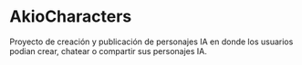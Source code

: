 # AkioCharacters
Proyecto de creación y publicación de personajes IA en donde los usuarios podian crear, chatear o compartir sus personajes IA.
